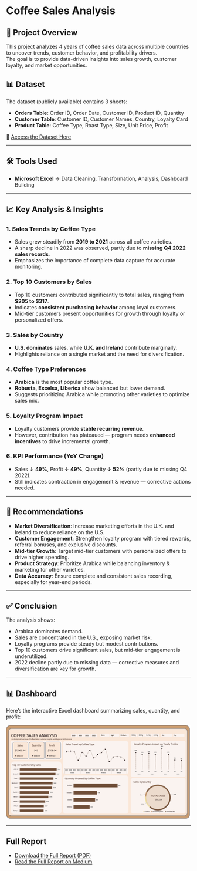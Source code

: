 # Coffee Sales Analysis

## 📌 Project Overview  
This project analyzes 4 years of coffee sales data across multiple countries to uncover trends, customer behavior, and profitability drivers.  
The goal is to provide data-driven insights into sales growth, customer loyalty, and market opportunities.  

## 📊 Dataset  
The dataset (publicly available) contains 3 sheets:  

- **Orders Table**: Order ID, Order Date, Customer ID, Product ID, Quantity  
- **Customer Table**: Customer ID, Customer Names, Country, Loyalty Card  
- **Product Table**: Coffee Type, Roast Type, Size, Unit Price, Profit  


🔗 [Access the Dataset Here](https://docs.google.com/spreadsheets/d/1Y3J_MoAcjQcvUL0q7xdLnRTsmFI310m-/edit?gid=1074066047#gid=1074066047)

---

## 🛠 Tools Used  
- **Microsoft Excel** → Data Cleaning, Transformation, Analysis, Dashboard Building  

---

## 📈 Key Analysis & Insights  

### 1. Sales Trends by Coffee Type  
- Sales grew steadily from **2019 to 2021** across all coffee varieties.  
- A sharp decline in 2022 was observed, partly due to **missing Q4 2022 sales records**.  
- Emphasizes the importance of complete data capture for accurate monitoring.  

### 2. Top 10 Customers by Sales  
- Top 10 customers contributed significantly to total sales, ranging from **$205 to $317**.  
- Indicates **consistent purchasing behavior** among loyal customers.  
- Mid-tier customers present opportunities for growth through loyalty or personalized offers.  

### 3. Sales by Country  
- **U.S. dominates** sales, while **U.K. and Ireland** contribute marginally.  
- Highlights reliance on a single market and the need for diversification.  

### 4. Coffee Type Preferences  
- **Arabica** is the most popular coffee type.  
- **Robusta, Excelsa, Liberica** show balanced but lower demand.  
- Suggests prioritizing Arabica while promoting other varieties to optimize sales mix.  

### 5. Loyalty Program Impact  
- Loyalty customers provide **stable recurring revenue**.  
- However, contribution has plateaued — program needs **enhanced incentives** to drive incremental growth.  

### 6. KPI Performance (YoY Change)  
- Sales ↓ **49%**, Profit ↓ **49%**, Quantity ↓ **52%** (partly due to missing Q4 2022).  
- Still indicates contraction in engagement & revenue — corrective actions needed.  

---

## 📌 Recommendations  

- **Market Diversification**: Increase marketing efforts in the U.K. and Ireland to reduce reliance on the U.S.  
- **Customer Engagement**: Strengthen loyalty program with tiered rewards, referral bonuses, and exclusive discounts.  
- **Mid-tier Growth**: Target mid-tier customers with personalized offers to drive higher spending.  
- **Product Strategy**: Prioritize Arabica while balancing inventory & marketing for other varieties.  
- **Data Accuracy**: Ensure complete and consistent sales recording, especially for year-end periods.  

---

## ✅ Conclusion  
The analysis shows:  
- Arabica dominates demand.  
- Sales are concentrated in the U.S., exposing market risk.  
- Loyalty programs provide steady but modest contributions.  
- Top 10 customers drive significant sales, but mid-tier engagement is underutilized.  
- 2022 decline partly due to missing data — corrective measures and diversification are key for growth.  

---

## 📊 Dashboard  
Here’s the interactive Excel dashboard summarizing sales, quantity, and profit:  

![Coffee Shop Dashboard](Assets/Coffee_Dashboard.png)  

---

## Full Report

- [Download the Full Report (PDF)](Assets/Coffee_Full_Report.pdf)  
- [Read the Full Report on Medium](YOUR_MEDIUM_LINK)  
